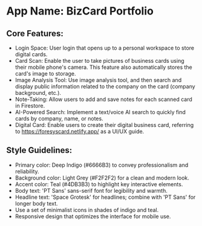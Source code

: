 # **App Name**: BizCard Portfolio

## Core Features:

- Login Space: User login that opens up to a personal workspace to store digital cards.
- Card Scan: Enable the user to take pictures of business cards using their mobile phone's camera. This feature also automatically stores the card's image to storage.
- Image Analysis Tool: Use image analysis tool, and then search and display public information related to the company on the card (company background, etc.).
- Note-Taking: Allow users to add and save notes for each scanned card in Firestore.
- AI-Powered Search: Implement a text/voice AI search to quickly find cards by company, name, or notes.
- Digital Card: Enable users to create their digital business card, referring to https://foresyscard.netlify.app/ as a UI/UX guide.

## Style Guidelines:

- Primary color: Deep Indigo (#6666B3) to convey professionalism and reliability.
- Background color: Light Grey (#F2F2F2) for a clean and modern look.
- Accent color: Teal (#4DB3B3) to highlight key interactive elements.
- Body text: 'PT Sans' sans-serif font for legibility and warmth.
- Headline text: 'Space Grotesk' for headlines; combine with 'PT Sans' for longer body text.
- Use a set of minimalist icons in shades of indigo and teal.
- Responsive design that optimizes the interface for mobile use.